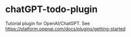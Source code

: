 # chatGPT-todo-plugin
Tutorial plugin for OpenAI/ChatGPT. See https://platform.openai.com/docs/plugins/getting-started

